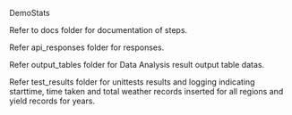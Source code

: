 DemoStats

Refer to docs folder for documentation of steps.


Refer api_responses folder for responses.


Refer output_tables folder for Data Analysis result output table datas.


Refer test_results folder for unittests results and logging indicating starttime, time taken and total weather records inserted for all regions and yield records for years.

